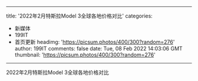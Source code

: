 
---
title: '2022年2月特斯拉Model 3全球各地价格对比'
categories: 
 - 新媒体
 - 199IT
 - 首页更新
headimg: 'https://picsum.photos/400/300?random=276'
author: 199IT
comments: false
date: Tue, 08 Feb 2022 14:03:06 GMT
thumbnail: 'https://picsum.photos/400/300?random=276'
---

<div>   
2022年2月特斯拉Model 3全球各地价格对比  
</div>
            